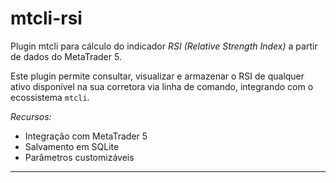 # mtcli-rsi
  
Plugin mtcli para cálculo do indicador *RSI (Relative Strength Index)* a partir de dados do MetaTrader 5.
  
Este plugin permite consultar, visualizar e armazenar o RSI de qualquer ativo disponível na sua corretora via linha de comando, integrando com o ecossistema `mtcli`.
  
*Recursos:*
  
- Integração com MetaTrader 5
- Salvamento em SQLite
- Parâmetros customizáveis
  
---
  
